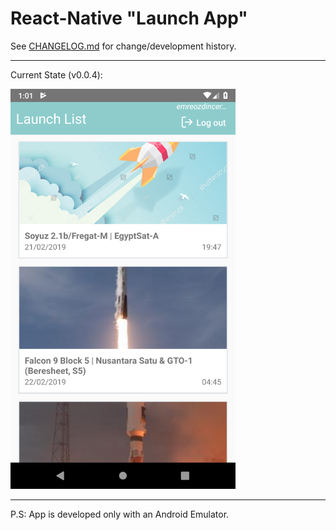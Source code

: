 # React-Native "Launch App"

See [CHANGELOG.md](CHANGELOG.md) for change/development history.

----

Current State (v0.0.4):

<img src="./screenshot_v4.png" width="360" height ="640">

----

P.S: App is developed only with an Android Emulator.
